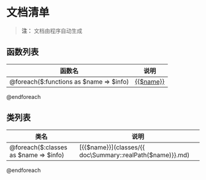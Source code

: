 # 文档清单

> **注：** 文档由程序自动生成

## 函数列表 
| 函数名 | 说明 |
|------|-----|  
@foreach($:functions as $name => $info)| [{{$name}}](functions/{{$name}}.md) |  {{!$info['functionDoc']}}  |
@endforeach



## 类列表

| 类名 | 说明 |
|------|-----|
@foreach($:classes as $name => $info)|[{{$name}}](classes/{{ doc\Summary::realPath($name)}}.md) | {{!$info['classDoc']}} |
@endforeach